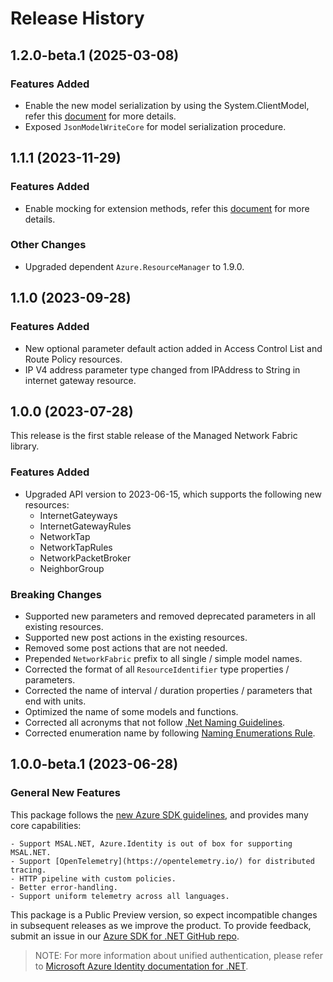 # Release History

## 1.2.0-beta.1 (2025-03-08)

### Features Added

- Enable the new model serialization by using the System.ClientModel, refer this [document](https://aka.ms/azsdk/net/mrw) for more details.
- Exposed `JsonModelWriteCore` for model serialization procedure.

## 1.1.1 (2023-11-29)

### Features Added

- Enable mocking for extension methods, refer this [document](https://aka.ms/azsdk/net/mocking) for more details.

### Other Changes

- Upgraded dependent `Azure.ResourceManager` to 1.9.0.

## 1.1.0 (2023-09-28)

### Features Added

- New optional parameter default action added in Access Control List and Route Policy resources.
- IP V4 address parameter type changed from IPAddress to String in internet gateway resource.

## 1.0.0 (2023-07-28)

This release is the first stable release of the Managed Network Fabric library.

### Features Added

- Upgraded API version to 2023-06-15, which supports the following new resources:
    - InternetGateyways
    - InternetGatewayRules
    - NetworkTap
    - NetworkTapRules
    - NetworkPacketBroker
    - NeighborGroup

### Breaking Changes

- Supported new parameters and removed deprecated parameters in all existing resources.
- Supported new post actions in the existing resources.
- Removed some post actions that are not needed.
- Prepended `NetworkFabric` prefix to all single / simple model names.
- Corrected the format of all `ResourceIdentifier` type properties / parameters.
- Corrected the name of interval / duration properties / parameters that end with units.
- Optimized the name of some models and functions.
- Corrected all acronyms that not follow [.Net Naming Guidelines](https://learn.microsoft.com/dotnet/standard/design-guidelines/naming-guidelines).
- Corrected enumeration name by following [Naming Enumerations Rule](https://learn.microsoft.com/dotnet/standard/design-guidelines/names-of-classes-structs-and-interfaces#naming-enumerations).

## 1.0.0-beta.1 (2023-06-28)

### General New Features

This package follows the [new Azure SDK guidelines](https://azure.github.io/azure-sdk/general_introduction.html), and provides many core capabilities:

    - Support MSAL.NET, Azure.Identity is out of box for supporting MSAL.NET.
    - Support [OpenTelemetry](https://opentelemetry.io/) for distributed tracing.
    - HTTP pipeline with custom policies.
    - Better error-handling.
    - Support uniform telemetry across all languages.

This package is a Public Preview version, so expect incompatible changes in subsequent releases as we improve the product. To provide feedback, submit an issue in our [Azure SDK for .NET GitHub repo](https://github.com/Azure/azure-sdk-for-net/issues).

> NOTE: For more information about unified authentication, please refer to [Microsoft Azure Identity documentation for .NET](https://learn.microsoft.com/dotnet/api/overview/azure/identity-readme?view=azure-dotnet).
